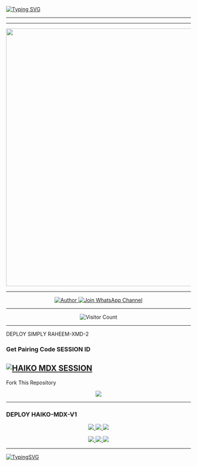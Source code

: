 <a href="https://git.io/typing-svg">
  <img src="https://readme-typing-svg.demolab.com?font=Anton&size=80&pause=1000&color=FF0000&center=true&vCenter=true&width=1000&height=200&lines=RAHEEM-XMD-2;VERSION+2025;BY+DEV+RAHEEM-CM" alt="Typing SVG" />
</a>

---
---

<p align="center">
  <img src="https://files.catbox.moe/vgb4cw.jpg" width="700"/>
</p>

---

<p align="center">
  <a href="https://github.com/Raheem-cm">
    <img title="Author" src="https://img.shields.io/badge/Author-DEV%20Raheem-cm-ff004d?style=for-the-badge&logo=github&logoColor=white" />
 </a>
  <a href="https://whatsapp.com/channel/0029VbAffhD2ZjChG9DX922r">
    <img title="Join WhatsApp Channel" src="https://img.shields.io/badge/Join-WhatsApp%20Channel-25D366?style=for-the-badge&logo=whatsapp&logoColor=white" />
  </a>
</p>

---

<p align="center">
  <img src="https://profile-counter.glitch.me/RAHEEM-XMD-2/count.svg" alt="Visitor Count" />
</p>

---
DEPLOY SIMPLY RAHEEM-XMD-2 

### Get Pairing Code SESSION ID


[![HAIKO MDX SESSION](https://img.shields.io/badge/HAIKO%20-MDX%20SESSION-25D366?style=for-the-badge&logo=whatsapp&logoColor=white)](https://haiko-mdx-v2-session.onrender.com)
---

 Fork This Repository

 <p align="center">
  <a href="https://github.com/Raheem-cm/RAHEEM-XMD-2">
    <img src="https://img.shields.io/badge/Fork%20This-Repository-8A2BE2?style=for-the-badge&logo=github&logoColor=white" />
  </a>
</p>

---

### DEPLOY HAIKO-MDX-V1

<p align="center">
  <a href="https://replit.com/Raheem-cm">
    <img src="https://img.shields.io/badge/Deploy%20To%20Replit-FFA500?style=for-the-badge&logo=replit&logoColor=white" />
  </a>
  <a href="https://railway.app/new/template?template=https://github.com/Raheem-cm/RAHEEM-XMD-2">
    <img src="https://img.shields.io/badge/Deploy%20To%20Railway-8B5CF6?style=for-the-badge&logo=railway&logoColor=white" />
  </a>
  <a href="https://render.com/">
    <img src="https://img.shields.io/badge/Deploy%20To%20Render-06B6D4?style=for-the-badge&logo=render&logoColor=white" />
  </a>
</p>

<p align="center">
  <a href="https://dashboard.heroku.com/new?template=https://github.com/Raheem-cm/RAHEEM-XMD-2/tree/main">
    <img src="https://img.shields.io/badge/Deploy-Heroku-FF004D?style=for-the-badge&logo=heroku&logoColor=white" />
  </a>
  <a href="https://host.talkdrove.com/share-bot/82">
    <img src="https://img.shields.io/badge/Deploy-TaikDrove-6971FF?style=for-the-badge&logo=google-cloud&logoColor=white" />
  </a>
  <a href="https://app.koyeb.com/services/deploy?type=git&repository=Raheem-cm/RAHEEM-XMD-2&ports=3000">
    <img src="https://img.shields.io/badge/Deploy-Koyeb-FF009D?style=for-the-badge&logo=koyeb&logoColor=white" />
  </a>
</p>

---

[![TypingSVG](https://readme-typing-svg.herokuapp.com?font=Rockstar-ExtraBold&size=50&pause=1000&color=FF0000&center=true&vCenter=true&width=900&height=130&lines=『+⚡𝙿𝚘𝚠𝚎𝚛𝚎𝚍+𝚋𝚢+Raheem+cm++++++contributor+number+255611109830⚡+』)](https://git.io/typing-svg)

